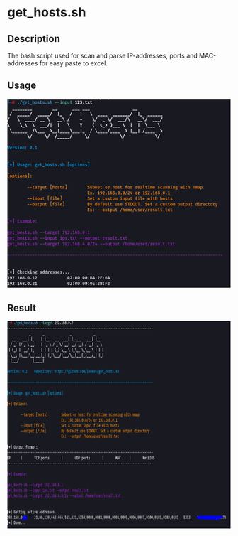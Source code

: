 # get_hosts.sh

## Description

The bash script used for scan and parse IP-addresses, ports and MAC-addresses for easy paste to excel.

## Usage

![My Image](pics/ex_2.PNG)

## Result

![My Image](pics/ex_3.PNG)
